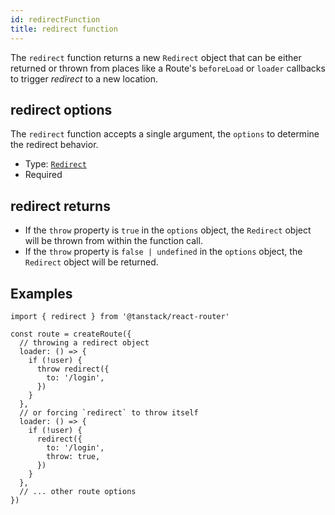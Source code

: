 ```yaml
---
id: redirectFunction
title: redirect function
---
```


The `redirect` function returns a new `Redirect` object that can be either returned or thrown from places like a Route's `beforeLoad` or `loader` callbacks to trigger _redirect_ to a new location.

## redirect options

The `redirect` function accepts a single argument, the `options` to determine the redirect behavior.

- Type: [`Redirect`](../RedirectType.md)
- Required

## redirect returns

- If the `throw` property is `true` in the `options` object, the `Redirect` object will be thrown from within the function call.
- If the `throw` property is `false | undefined` in the `options` object, the `Redirect` object will be returned.

## Examples

```tsx
import { redirect } from '@tanstack/react-router'

const route = createRoute({
  // throwing a redirect object
  loader: () => {
    if (!user) {
      throw redirect({
        to: '/login',
      })
    }
  },
  // or forcing `redirect` to throw itself
  loader: () => {
    if (!user) {
      redirect({
        to: '/login',
        throw: true,
      })
    }
  },
  // ... other route options
})
```
